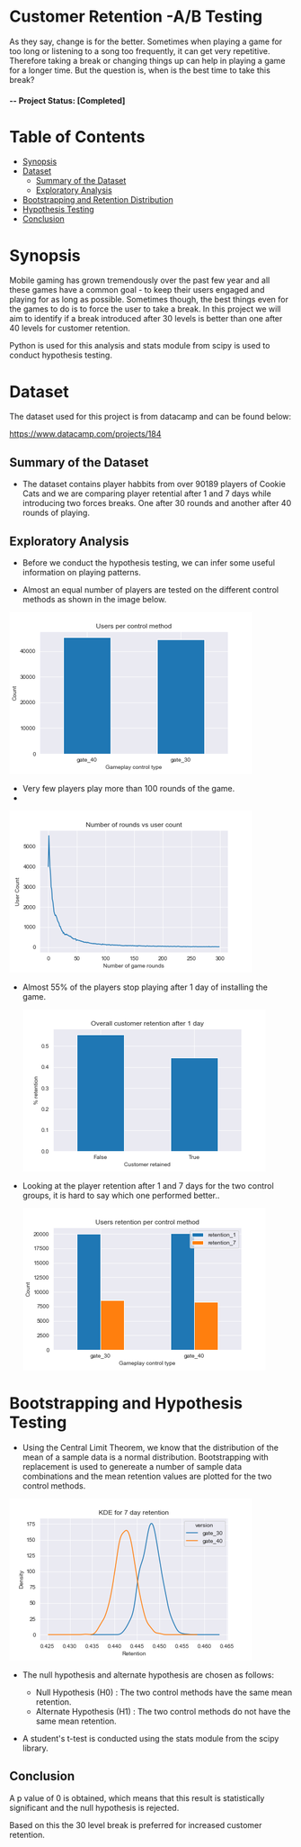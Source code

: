 # Customer Retention -A/B Testing <!-- omit in toc -->
 
As they say, change is for the better. Sometimes when playing a game for too long or listening to a song too frequently, it can get very repetitive. Therefore taking a break or changing things up can help in playing a game for a longer time. But the question is, when is the best time to take this break?  

#### -- Project Status: [Completed]

# Table of Contents <!-- omit in toc -->

- [Synopsis](#synopsis)
- [Dataset](#dataset)
  - [Summary of the Dataset](#summary-of-the-dataset)
  - [Exploratory Analysis](#eda)
- [Bootstrapping and Retention Distribution](#bootstrapping)
- [Hypothesis Testing](#hypothesis)
- [Conclusion](#conclusion)

# Synopsis <a name="synopsis"></a>

Mobile gaming has grown tremendously over the past few year and all these games have a common goal - to keep their users engaged and playing for as long as possible. Sometimes though, the best things even for the games to do is to force the user to take a break. In this project we will aim to identify if a break introduced after 30 levels is better than one after 40 levels for customer retention.

Python is used for this analysis and stats module from scipy is used to conduct hypothesis testing. 

# Dataset <a name="dataset"></a>

The dataset used for this project is from datacamp and can be found below: 

https://www.datacamp.com/projects/184

## Summary of the Dataset <a name="summary-of-the-dataset"></a>

 - The dataset contains player habbits from over 90189 players of Cookie Cats and we are comparing player retential after 1 and 7 days while introducing two forces breaks. One after 30 rounds and another after 40 rounds of playing.

## Exploratory Analysis <a name="eda"></a>

 - Before we conduct the hypothesis testing, we can infer some useful information on playing patterns.
 
 - Almost an equal number of players are tested on the different control methods as shown in the image below.

  ![Control_Number](images/User_per_group.png)
  
 - Very few players play more than 100 rounds of the game. 
 -  
  ![Games_Played](images/games_vs_users.png)
  
- Almost 55% of the players stop playing after 1 day of installing the game. 

  ![One_Day_Retention](images/1_day_retention.png)

- Looking at the player retention after 1 and 7 days for the two control groups, it is hard to say which one performed better.. 

  ![Retention](images/User_retention_control_methods.png)
  
# Bootstrapping and Hypothesis Testing <a name="bootstrapping"></a>

- Using the Central Limit Theorem, we know that the distribution of the mean of a sample data is a normal distribution. Bootstrapping with replacement is used to genereate a number of sample data combinations and the mean retention values are plotted for the two control methods.

 ![Retention_bootstrapping](images/mean_retention_distribution7.png)

- The null hypothesis and alternate hypothesis are chosen as follows:
  - Null Hypothesis (H0) : The two control methods have the same mean retention.  
  - Alternate Hypothesis (H1) : The two control methods do not have the same mean retention.  

- A student's t-test is conducted using the stats module from the scipy library.

## Conclusion <a name="conclusion"></a>

A p value of 0 is obtained, which means that this result is statistically significant and the null hypothesis is rejected. 

Based on this the 30 level break is preferred for increased customer retention. 


